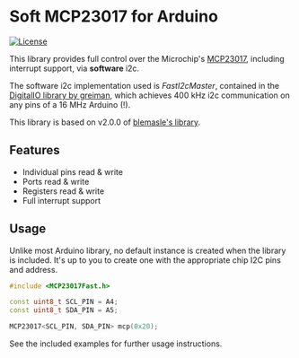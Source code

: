 # Soft MCP23017 for Arduino
[![License](https://img.shields.io/badge/license-MIT%20License-blue.svg)](http://doge.mit-license.org)

This library provides full control over the Microchip's [MCP23017](https://www.microchip.com/wwwproducts/en/MCP23017), including interrupt support, via **software** i2c.

The software i2c implementation used is *FastI2cMaster*, contained in the [DigitalIO library by greiman](https://github.com/greiman/DigitalIO), which achieves 400 kHz i2c communication on any pins of a 16 MHz Arduino (!).

This library is based on v2.0.0 of [blemasle's library](https://github.com/blemasle/arduino-mcp23017).

## Features
 * Individual pins read & write
 * Ports read & write
 * Registers read & write
 * Full interrupt support

## Usage
Unlike most Arduino library, no default instance is created when the library is included. It's up to you to create one with the appropriate chip I2C pins and address.

```cpp
#include <MCP23017Fast.h>

const uint8_t SCL_PIN = A4;
const uint8_t SDA_PIN = A5;

MCP23017<SCL_PIN, SDA_PIN> mcp(0x20);
```

See the included examples for further usage instructions.
